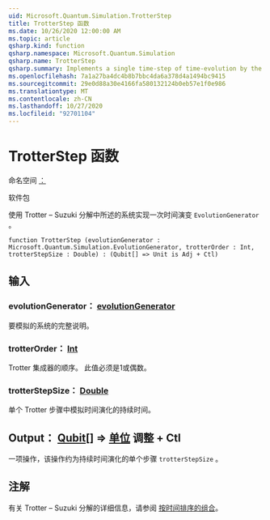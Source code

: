 ```yaml
---
uid: Microsoft.Quantum.Simulation.TrotterStep
title: TrotterStep 函数
ms.date: 10/26/2020 12:00:00 AM
ms.topic: article
qsharp.kind: function
qsharp.namespace: Microsoft.Quantum.Simulation
qsharp.name: TrotterStep
qsharp.summary: Implements a single time-step of time-evolution by the system described in an `EvolutionGenerator` using a Trotter–Suzuki decomposition.
ms.openlocfilehash: 7a1a27ba4dc4b8b7bbc4da6a378d4a1494bc9415
ms.sourcegitcommit: 29e0d88a30e4166fa580132124b0eb57e1f0e986
ms.translationtype: MT
ms.contentlocale: zh-CN
ms.lasthandoff: 10/27/2020
ms.locfileid: "92701104"
---
```

# <a name="trotterstep-function"></a>TrotterStep 函数

命名空间 [：](xref:Microsoft.Quantum.Simulation)

软件包 [](https://nuget.org/packages/)


使用 Trotter – Suzuki 分解中所述的系统实现一次时间演变 `EvolutionGenerator` 。

```qsharp
function TrotterStep (evolutionGenerator : Microsoft.Quantum.Simulation.EvolutionGenerator, trotterOrder : Int, trotterStepSize : Double) : (Qubit[] => Unit is Adj + Ctl)
```


## <a name="input"></a>输入

### <a name="evolutiongenerator--evolutiongenerator"></a>evolutionGenerator： [evolutionGenerator](xref:Microsoft.Quantum.Simulation.EvolutionGenerator)

要模拟的系统的完整说明。


### <a name="trotterorder--int"></a>trotterOrder： [Int](xref:microsoft.quantum.lang-ref.int)

Trotter 集成器的顺序。 此值必须是1或偶数。


### <a name="trotterstepsize--double"></a>trotterStepSize： [Double](xref:microsoft.quantum.lang-ref.double)

单个 Trotter 步骤中模拟时间演化的持续时间。



## <a name="output--qubit--unit-adj--ctl"></a>Output： [Qubit](xref:microsoft.quantum.lang-ref.qubit)[] => [单位](xref:microsoft.quantum.lang-ref.unit) 调整 + Ctl

一项操作，该操作约为持续时间演化的单个步骤 `trotterStepSize` 。

## <a name="remarks"></a>注解

有关 Trotter – Suzuki 分解的详细信息，请参阅 [按时间排序的组合](/quantum/libraries/control-flow#time-ordered-composition)。